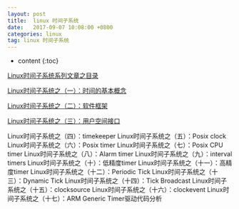 ```yaml
---
layout: post
title:  linux 时间子系统
date:   2017-09-07 10:08:00 +0800
categories: linux
tag: linux 时间子系统
---
```


* content
{:toc}

[Linux时间子系统系列文章之目录](http://www.wowotech.net/timer_subsystem/time_subsystem_index.html)

[Linux时间子系统之（一）：时间的基本概念](http://www.wowotech.net/timer_subsystem/time_concept.html)

[Linux时间子系统之（二）：软件框架](http://www.wowotech.net/timer_subsystem/time-subsyste-architecture.html)

[Linux时间子系统之（三）：用户空间接口](http://www.wowotech.net/timer_subsystem/timer_subsystem_userspace.html)

Linux时间子系统之（四）：timekeeper
Linux时间子系统之（五）：Posix clock
Linux时间子系统之（六）：Posix timer
Linux时间子系统之（七）：Posix CPU timer
Linux时间子系统之（八）：Alarm timer
Linux时间子系统之（九）：interval timers
Linux时间子系统之（十）：低精度timer
Linux时间子系统之（十一）：高精度timer
Linux时间子系统之（十二）：Periodic Tick
Linux时间子系统之（十三）：Dynamic Tick
Linux时间子系统之（十四）：Tick Broadcast
Linux时间子系统之（十五）：clocksource
Linux时间子系统之（十六）：clockevent
Linux时间子系统之（十七）：ARM Generic Timer驱动代码分析
